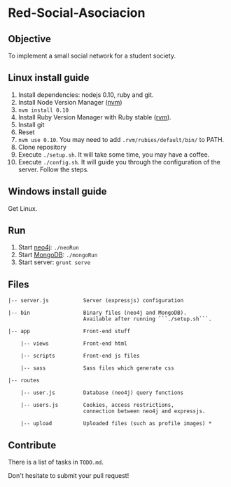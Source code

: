 Red-Social-Asociacion
==========

## Objective

To implement a small social network for a student society.


## Linux install guide

1. Install dependencies: nodejs 0.10, ruby and git.
  1. Install Node Version Manager ([nvm](https://github.com/creationix/nvm))
  2. `nvm install 0.10`
  3. Install Ruby Version Manager with Ruby stable ([rvm](https://rvm.io/rvm/install)).
  4. Install git
  5. Reset
  6. `nvm use 0.10`.  You may need to add `.rvm/rubies/default/bin/` to PATH.
3. Clone repository
4. Execute `./setup.sh`. It will take some time, you may have a coffee.
5. Execute `./config.sh`. It will guide you through the configuration of
   the server. Follow the steps.

## Windows install guide

Get Linux.

## Run

1. Start [neo4j](http://neo4j.org/): `./neoRun`
2. Start [MongoDB](http://www.mongodb.org/): `./mongoRun`
3. Start server: `grunt serve`

## Files
```
|-- server.js           Server (expressjs) configuration 

|-- bin                 Binary files (neo4j and MongoDB). 
                        Available after running ```./setup.sh```.

|-- app                 Front-end stuff

    |-- views           Front-end html

    |-- scripts         Front-end js files

    |-- sass            Sass files which generate css

|-- routes

    |-- user.js         Database (neo4j) query functions 

    |-- users.js        Cookies, access restrictions, 
                        connection between neo4j and expressjs.

    |-- upload          Uploaded files (such as profile images) *
```

## Contribute

There is a list of tasks in ```TODO.md```.

Don't hesitate to submit your pull request!
